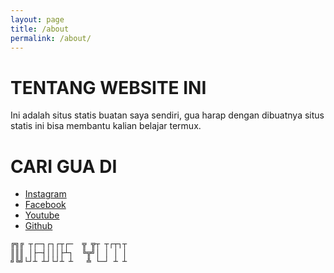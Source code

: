 ```yaml
---
layout: page
title: /about
permalink: /about/
---
```


# TENTANG WEBSITE INI

Ini adalah situs statis buatan saya sendiri, gua harap dengan dibuatnya situs statis ini bisa membantu kalian belajar termux.


# CARI GUA DI
- [Instagram](https://instagram.com/n74nk420)
- [Facebook](https://facebook.com/njnk.xnxx)
- [Youtube](https://youtube.com/NjankSoekamti)
- [Github](https://github.com/N74NK)

```
╔╗╔ ┬┌─┐┌┐┌┬┌─  ╦ ╦┬ ┬┌┬┐┬
║║║ │├─┤│││├┴┐  ╚╦╝│ │ │ │
╝╚╝└┘┴ ┴┘└┘┴ ┴   ╩ └─┘ ┴ ┴
```

